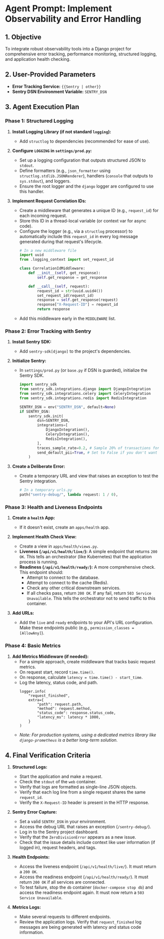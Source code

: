 # Agent Prompt: Implement Observability and Error Handling

## 1. Objective

To integrate robust observability tools into a Django project for comprehensive error tracking, performance monitoring, structured logging, and application health checking.

## 2. User-Provided Parameters

-   **Error Tracking Service:** `{{Sentry | other}}`
-   **Sentry DSN Environment Variable:** `SENTRY_DSN`

## 3. Agent Execution Plan

### Phase 1: Structured Logging

1.  **Install Logging Library (if not standard `logging`):**
    -   Add `structlog` to dependencies (recommended for ease of use).

2.  **Configure `LOGGING` in `settings/prod.py`:**
    -   Set up a logging configuration that outputs structured JSON to `stdout`.
    -   Define formatters (e.g., `json_formatter` using `structlog.stdlib.JSONRenderer`), handlers (`console` that outputs to `sys.stdout`), and loggers.
    -   Ensure the root logger and the `django` logger are configured to use this handler.

3.  **Implement Request Correlation IDs:**
    -   Create a middleware that generates a unique ID (e.g., `request_id`) for each incoming request.
    -   Store this ID in a thread-local variable (or context var for async code).
    -   Configure the logger (e.g., via a `structlog` processor) to automatically include this `request_id` in every log message generated during that request's lifecycle.
        ```python
        # In a new middleware file
        import uuid
        from .logging_context import set_request_id

        class CorrelationIdMiddleware:
            def __init__(self, get_response):
                self.get_response = get_response

            def __call__(self, request):
                request_id = str(uuid.uuid4())
                set_request_id(request_id)
                response = self.get_response(request)
                response["X-Request-ID"] = request_id
                return response
        ```
    -   Add this middleware early in the `MIDDLEWARE` list.

### Phase 2: Error Tracking with Sentry

1.  **Install Sentry SDK:**
    -   Add `sentry-sdk[django]` to the project's dependencies.

2.  **Initialize Sentry:**
    -   In `settings/prod.py` (or `base.py` if DSN is guarded), initialize the Sentry SDK.
        ```python
        import sentry_sdk
        from sentry_sdk.integrations.django import DjangoIntegration
        from sentry_sdk.integrations.celery import CeleryIntegration
        from sentry_sdk.integrations.redis import RedisIntegration

        SENTRY_DSN = env("SENTRY_DSN", default=None)
        if SENTRY_DSN:
            sentry_sdk.init(
                dsn=SENTRY_DSN,
                integrations=[
                    DjangoIntegration(),
                    CeleryIntegration(),
                    RedisIntegration(),
                ],
                traces_sample_rate=0.2, # Sample 20% of transactions for performance
                send_default_pii=True, # Set to False if you don't want to send user IPs
            )
        ```

3.  **Create a Deliberate Error:**
    -   Create a temporary URL and view that raises an exception to test the Sentry integration.
        ```python
        # In a temporary urls.py
        path("sentry-debug/", lambda request: 1 / 0),
        ```

### Phase 3: Health and Liveness Endpoints

1.  **Create a `health` App:**
    -   If it doesn't exist, create an `apps/health` app.

2.  **Implement Health Check View:**
    -   Create a view in `apps/health/views.py`.
    -   **Liveness (`/api/v1/health/live/`):** A simple endpoint that returns `200 OK`. This tells an orchestrator (like Kubernetes) that the application process is running.
    -   **Readiness (`/api/v1/health/ready/`):** A more comprehensive check. This endpoint should:
        -   Attempt to connect to the database.
        -   Attempt to connect to the cache (Redis).
        -   Check any other critical downstream services.
        -   If all checks pass, return `200 OK`. If any fail, return `503 Service Unavailable`. This tells the orchestrator not to send traffic to this container.

3.  **Add URLs:**
    -   Add the `live` and `ready` endpoints to your API's URL configuration. Make these endpoints public (e.g., `permission_classes = [AllowAny]`).

### Phase 4: Basic Metrics

1.  **Add Metrics Middleware (if needed):**
    -   For a simple approach, create middleware that tracks basic request metrics.
    -   On request start, record `time.time()`.
    -   On response, calculate `latency = time.time() - start_time`.
    -   Log the latency, status code, and path.
        ```
        logger.info(
            "request_finished",
            extra={
                "path": request.path,
                "method": request.method,
                "status_code": response.status_code,
                "latency_ms": latency * 1000,
            }
        )
        ```
    -   *Note: For production systems, using a dedicated metrics library like `django-prometheus` is a better long-term solution.*

## 4. Final Verification Criteria

1.  **Structured Logs:**
    -   Start the application and make a request.
    -   Check the `stdout` of the `web` container.
    -   Verify that logs are formatted as single-line JSON objects.
    -   Verify that each log line from a single request shares the same `request_id`.
    -   Verify the `X-Request-ID` header is present in the HTTP response.

2.  **Sentry Error Capture:**
    -   Set a valid `SENTRY_DSN` in your environment.
    -   Access the debug URL that raises an exception (`/sentry-debug/`).
    -   Log in to the Sentry project dashboard.
    -   Verify that the `ZeroDivisionError` appears as a new issue.
    -   Check that the issue details include context like user information (if logged in), request headers, and tags.

3.  **Health Endpoints:**
    -   Access the liveness endpoint (`/api/v1/health/live/`). It must return a `200 OK`.
    -   Access the readiness endpoint (`/api/v1/health/ready/`). It must return `200 OK` if all services are connected.
    -   To test failure, stop the `db` container (`docker-compose stop db`) and access the readiness endpoint again. It must now return a `503 Service Unavailable`.

4.  **Metrics Logs:**
    -   Make several requests to different endpoints.
    -   Review the application logs. Verify that `request_finished` log messages are being generated with latency and status code information.
